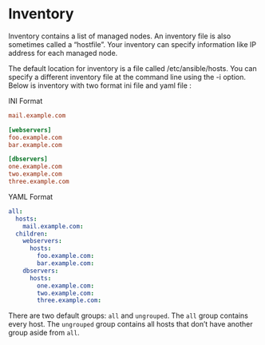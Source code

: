 # Inventory
Inventory contains a list of managed nodes. An inventory file is also sometimes called a “hostfile”. Your inventory can specify information like IP address for each managed node.

The default location for inventory is a file called /etc/ansible/hosts. You can specify a different inventory file at the command line using the -i option. Below is inventory with two format ini file and yaml file :

INI Format

```ini
mail.example.com

[webservers]
foo.example.com
bar.example.com

[dbservers]
one.example.com
two.example.com
three.example.com
```

YAML Format

```yaml
all:
  hosts:
    mail.example.com:
  children:
    webservers:
      hosts:
        foo.example.com:
        bar.example.com:
    dbservers:
      hosts:
        one.example.com:
        two.example.com:
        three.example.com:
```

There are two default groups: `all` and `ungrouped`. The `all` group contains every host. The `ungrouped` group contains all hosts that don’t have another group aside from `all`.
